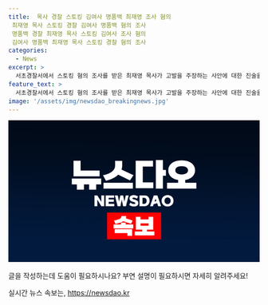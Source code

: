 ```yaml
---
title:  목사 경찰 스토킹 김여사 명품백 최재영 조사 혐의 
 최재영 목사 스토킹 경찰 김여사 명품백 혐의 조사 
 명품백 경찰 최재영 목사 스토킹 김여사 조사 혐의 
 김여사 명품백 최재영 목사 스토킹 경찰 혐의 조사
categories:
  - News
excerpt: >
  서초경찰서에서 스토킹 혐의 조사를 받은 최재영 목사가 고발을 주장하는 사안에 대한 진술을 하며 마침내 입장을 토로했다. 최 목사는 김건희 여사에게 선물을 전달한 것에 대한 주장과 함께, 카카오톡 메시지와 선물 사진을 제시하여 자신의 주장을 뒷받침했다. 최 목사는 이와 더불어 과거에 고발 받은 사안들에 대해서도 언급하며, 광범위한 사안들에 대한 조사가 이뤄지고 있는 것으로 보인다.
feature_text: >
  서초경찰서에서 스토킹 혐의 조사를 받은 최재영 목사가 고발을 주장하는 사안에 대한 진술을 하며 마침내 입장을 토로했다. 최 목사는 김건희 여사에게 선물을 전달한 것에 대한 주장과 함께, 카카오톡 메시지와 선물 사진을 제시하여 자신의 주장을 뒷받침했다. 최 목사는 이와 더불어 과거에 고발 받은 사안들에 대해서도 언급하며, 광범위한 사안들에 대한 조사가 이뤄지고 있는 것으로 보인다.
image: '/assets/img/newsdao_breakingnews.jpg'
---
```


<p><img src="/assets/img/newsdao_breakingnews.jpg" alt="firstkoreanews 속보" /></p>

<p>글을 작성하는데 도움이 필요하시나요? 부연 설명이 필요하시면 자세히 알려주세요!</p>
실시간 뉴스 속보는, <a href="https://newsdao.kr" rel="dofollow">https://newsdao.kr</a>


